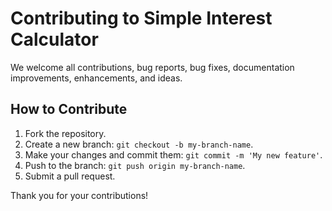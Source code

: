 # Contributing to Simple Interest Calculator

We welcome all contributions, bug reports, bug fixes, documentation improvements, enhancements, and ideas.

## How to Contribute

1. Fork the repository.
2. Create a new branch: `git checkout -b my-branch-name`.
3. Make your changes and commit them: `git commit -m 'My new feature'`.
4. Push to the branch: `git push origin my-branch-name`.
5. Submit a pull request.

Thank you for your contributions!
